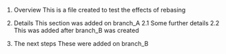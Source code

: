 1. Overview
This is a file created to test the effects of rebasing

2. Details
   This section was added on branch_A
2.1 Some further details
2.2 This was added after branch_B was created

3. The next steps
   These were added on branch_B
